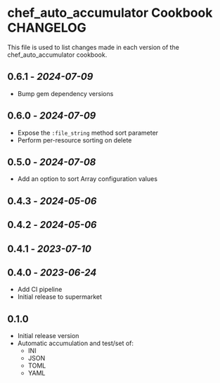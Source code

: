 # chef_auto_accumulator Cookbook CHANGELOG

This file is used to list changes made in each version of the chef_auto_accumulator cookbook.

## 0.6.1 - *2024-07-09*

- Bump gem dependency versions

## 0.6.0 - *2024-07-09*

- Expose the `:file_string` method sort parameter
- Perform per-resource sorting on delete

## 0.5.0 - *2024-07-08*

- Add an option to sort Array configuration values

## 0.4.3 - *2024-05-06*

## 0.4.2 - *2024-05-06*

## 0.4.1 - *2023-07-10*

## 0.4.0 - *2023-06-24*

- Add CI pipeline
- Initial release to supermarket

## 0.1.0

- Initial release version
- Automatic accumulation and test/set of:
  - INI
  - JSON
  - TOML
  - YAML
